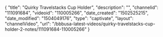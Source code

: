 {
    "title": "Quirky Travelstacks Cup Holder",
    "description": "",
    "channelid": "111091684",
    "videoid": "110005266",
    "date_created": "1502525215",
    "date_modified": "1504049176",
    "type": "captivate",
    "layout": "channelVideo",
    "url": "\/bbbusa-latest-videos\/quirky-travelstacks-cup-holder-2-notes\/111091684-110005266"
}
